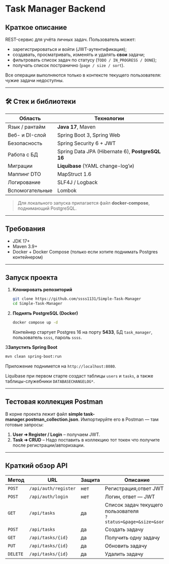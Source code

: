 # Task Manager Backend

## Краткое описание

REST-сервис для учёта личных задач.
Пользователь может:

* зарегистрироваться и войти (JWT-аутентификация);
* создавать, просматривать, изменять и удалять **свои** задачи;
* фильтровать список задач по статусу (`TODO / IN_PROGRESS / DONE`);
* получать список постранично (`page / size / sort`).

Все операции выполняются только в контексте текущего пользователя: чужие задачи недоступны.

---

## 🛠 Стек и библиотеки

| Область         | Технологии                                       |
| --------------- |--------------------------------------------------|
| Язык / рантайм  | **Java 17**, Maven                               |
| Веб- и DI-слой  | Spring Boot 3, Spring Web                        |
| Безопасность    | Spring Security 6 + JWT                          |
| Работа с БД     | Spring Data JPA (Hibernate 6), **PostgreSQL 16** |
| Миграции        | **Liquibase** (YAML change-log’и)                |
| Маппинг DTO     | MapStruct 1.6                                    |
| Логирование     | SLF4J / Logback                                  |
| Вспомогательные | Lombok                                           |

> Для локального запуска прилагается файл **docker-compose**, поднимающий PostgreSQL.

---

## Требования

* JDK 17+
* Maven 3.9+
* Docker + Docker Compose (только если хотите поднимать Postgres контейнером)

---

## Запуск проекта

1. **Клонировать репозиторий**

   ```bash
   git clone https://github.com/ssss1131/Simple-Task-Manager
   cd Simple-Task-Manager
   ```

2. **Поднять PostgreSQL (Docker)**

   ```bash
   docker compose up -d
   ```

   Контейнер стартует Postgres 16 на порту **5433**, БД `task_manager`, пользователь `ssss`, пароль `ssss`.

3**Запустить Spring Boot**

   ```bash
   mvn clean spring-boot:run
   ```

   Приложение поднимется на `http://localhost:8080`.

Liquibase при первом старте создаст таблицы `users` и `tasks`, а также таблицы-служебники `DATABASECHANGELOG*`.

---

## Тестовая коллекция Postman

В корне проекта лежит файл **simple task-manager.postman_collection.json**.
Импортируйте его в Postman — там готовые запросы:

1. **User ➜ Register / Login** – получаем JWT.
2. **Task ➜ CRUD** – Надо поставить в коллекцию тот токен что получите после регистрации/авторизации.

---

## Краткий обзор API

| Метод    | URL                  | Защита | Описание                                                            |
| -------- | -------------------- |--------|---------------------------------------------------------------------|
| `POST`   | `/api/auth/register` | нет    | Регистрация,ответ JWT                                               |
| `POST`   | `/api/auth/login`    | нет    | Логин, ответ — JWT                                                  |
| `GET`    | `/api/tasks`         | да     | Список задач текущего пользователя <br>`?status=&page=&size=&sort=` |
| `POST`   | `/api/tasks`         | да     | Создать задачу                                                      |
| `GET`    | `/api/tasks/{id}`    | да     | Получить одну задачу                                                |
| `PUT`    | `/api/tasks/{id}`    | да     | Обновить задачу                                                     |
| `DELETE` | `/api/tasks/{id}`    | да     | Удалить задачу                                                      |

